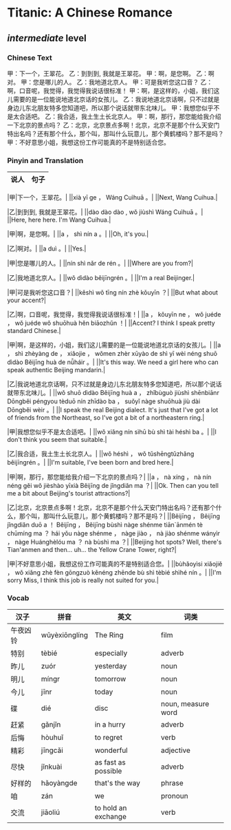 # Titanic: A Chinese Romance
## *intermediate* level

### Chinese Text
甲：下一个，王翠花。
乙：到到到, 我就是王翠花。
甲：啊，是您啊。
乙：啊对。
甲：您是哪儿的人。
乙：我地道北京人。
甲：可是我听您这口音？
乙：啊，口音呢，我觉得，我觉得我说话很标准！
甲：啊，是这样的，小姐，我们这儿需要的是一位能说地道北京话的女孩儿。
乙：我说地道北京话啊，只不过就是身边儿东北朋友特多您知道吧，所以那个说话就带东北味儿。
甲：我想您似乎不是太合适吧。
乙：我合适，我土生土长北京人。
甲：啊，那行，那您能给我介绍一下北京的景点吗？
乙：北京，北京景点多啊！北京，北京不是那个什么天安门特出名吗？还有那个什么，那个叫，那叫什么玩意儿，那个黄鹤楼吗？那不是吗？
甲：不好意思小姐，我想这份工作可能真的不是特别适合您。

### Pinyin and Translation
|说人|句子|
|----|----|

|甲|下一个，王翠花。|
||xià yī ge ， Wáng Cuìhuā 。|
||Next, Wang Cuihua.|

|乙|到到到, 我就是王翠花。|
||dào dào dào , wǒ jiùshì Wáng Cuìhuā 。|
||Here, here here. I'm Wang Cuihua.|

|甲|啊，是您啊。|
||a ， shì nín a 。|
||Oh, it's you.|

|乙|啊对。|
||a duì 。|
||Yes.|

|甲|您是哪儿的人。|
||nín shì nǎr de rén 。|
||Where are you from?|

|乙|我地道北京人。|
||wǒ dìdào běijīngrén 。|
||I'm a real Beijinger.|

|甲|可是我听您这口音？|
||kěshì wǒ tīng nín zhè kǒuyīn ？|
||But what about your accent?|

|乙|啊，口音呢，我觉得，我觉得我说话很标准！|
||a ， kǒuyīn ne ， wǒ juéde ， wǒ juéde wǒ shuōhuà hěn biāozhǔn ！|
||Accent? I think I speak pretty standard Chinese.|

|甲|啊，是这样的，小姐，我们这儿需要的是一位能说地道北京话的女孩儿。|
||a ， shì zhèyàng de ， xiǎojie ， wǒmen zhèr xūyào de shì yī wèi néng shuō dìdào Běijīng huà de nǚháir 。|
||It's this way. We need a girl here who can speak authentic Beijing mandarin.|

|乙|我说地道北京话啊，只不过就是身边儿东北朋友特多您知道吧，所以那个说话就带东北味儿。|
||wǒ shuō dìdào Běijīng huà a ， zhǐbùguò jiùshì shēnbiānr Dōngběi péngyou tèduō nín zhīdào ba ， suǒyǐ nàge shuōhuà jiù dài Dōngběi wèir 。|
||I speak the real Beijing dialect. It's just that I've got a lot of friends from the Northeast, so I've got a bit of a northeastern ring.|

|甲|我想您似乎不是太合适吧。|
||wǒ xiǎng nín sìhū bù shì tài héshì ba 。|
||I don't think you seem that suitable.|

|乙|我合适，我土生土长北京人。|
||wǒ héshì ， wǒ tǔshēngtǔzhǎng běijīngrén 。|
||I'm suitable, I've been born and bred here.|

|甲|啊，那行，那您能给我介绍一下北京的景点吗？|
||a ， nà xíng ， nà nín néng gěi wǒ jièshào yīxià Běijīng de jǐngdiǎn ma ？|
||Ok. Then can you tell me a bit about Beijing's tourist attractions?|

|乙|北京，北京景点多啊！北京，北京不是那个什么天安门特出名吗？还有那个什么，那个叫，那叫什么玩意儿，那个黄鹤楼吗？那不是吗？|
||Běijīng ， Běijīng jǐngdiǎn duō a ！ Běijīng ， Běijīng bùshì nàge shénme tiān`ānmén tè chūmíng ma ？ hái yǒu nàge shénme ， nàge jiào ， nà jiào shénme wányìr ， nàge Huánghèlóu ma ？ nà bùshì ma ？|
||Beijing hot spots? Well, there's Tian'anmen and then... uh... the Yellow Crane Tower, right?|

|甲|不好意思小姐，我想这份工作可能真的不是特别适合您。|
||bùhǎoyìsi xiǎojiě ， wǒ xiǎng zhè fèn gōngzuò kěnéng zhēnde bù shì tèbié shìhé nín 。|
||I'm sorry Miss, I think this job is really not suited for you.|
### Vocab
|汉子|拼音|英文|词类|
|----|----|----|----|
|午夜凶铃|wǔyèxiōnglíng|The Ring|film|
|特别|tèbié|especially|adverb|
|昨儿|zuór|yesterday|noun|
|明儿|míngr|tomorrow|noun|
|今儿|jīnr|today|noun|
|碟|dié|disc|noun, measure word|
|赶紧|gǎnjǐn|in a hurry|adverb|
|后悔|hòuhuǐ|to regret|verb|
|精彩|jīngcǎi|wonderful|adjective|
|尽快|jǐnkuài|as fast as possible|adverb|
|好样的|hǎoyàngde|that's the way|phrase|
|咱|zán|we|pronoun|
|交流|jiāoliú|to hold an exchange|verb|